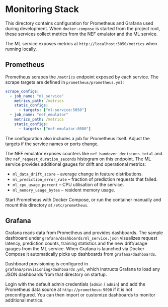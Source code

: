 # Monitoring Stack

This directory contains configuration for Prometheus and Grafana used during development. When `docker-compose` is started from the project root, these services collect metrics from the NEF emulator and the ML service.

The ML service exposes metrics at `http://localhost:5050/metrics` when running locally.

## Prometheus

Prometheus scrapes the `/metrics` endpoint exposed by each service. The scrape targets are defined in `prometheus/prometheus.yml`:

```yaml
scrape_configs:
  - job_name: "ml_service"
    metrics_path: /metrics
    static_configs:
      - targets: ["ml-service:5050"]
  - job_name: "nef_emulator"
    metrics_path: /metrics
    static_configs:
      - targets: ["nef-emulator:8080"]
```

The configuration also includes a job for Prometheus itself. Adjust the targets if the service names or ports change.

The NEF emulator exposes counters like `nef_handover_decisions_total` and the
`nef_request_duration_seconds` histogram on this endpoint. The ML service
provides additional gauges for drift and operational metrics:

- `ml_data_drift_score` – average change in feature distributions.
- `ml_prediction_error_rate` – fraction of prediction requests that failed.
- `ml_cpu_usage_percent` – CPU utilisation of the service.
- `ml_memory_usage_bytes` – resident memory usage.

Start Prometheus with Docker Compose, or run the container manually and mount this directory at `/etc/prometheus`.

## Grafana

Grafana reads data from Prometheus and provides dashboards. The sample dashboard under `grafana/dashboards/ml_service.json` visualizes request latency, prediction counts, training statistics and the new drift/usage gauges from the ML service. When Grafana is launched via Docker Compose it automatically picks up dashboards from `grafana/dashboards`.

Dashboard provisioning is configured in `grafana/provisioning/dashboards.yml`, which instructs Grafana to load any JSON dashboards from that directory on startup.

Login with the default admin credentials (`admin` / `admin`) and add the Prometheus data source at `http://prometheus:9090` if it is not preconfigured. You can then import or customize dashboards to monitor additional metrics.

